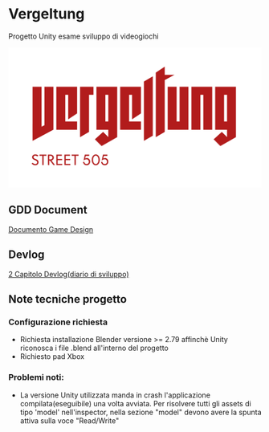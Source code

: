 # Vergeltung

Progetto Unity esame sviluppo di videogiochi

<img src="GDD/logo(Vergeltung).png" width="1000"/>

## GDD Document
<a 
href="https://github.com/RayCatcherS/Vergeltung/blob/main/GDD/README.md" >
Documento Game Design
</a>

## Devlog
<a 
href="https://github.com/RayCatcherS/Vergeltung/blob/issue%236-8/DevDiary/diaryPullReqIssue%236-8-18-17/README.md" >
2 Capitolo Devlog(diario di sviluppo)
</a>


## Note tecniche progetto
### Configurazione richiesta
- Richiesta installazione Blender versione >= 2.79 affinchè Unity riconosca i file .blend all'interno del progetto
- Richiesto pad Xbox

### Problemi noti:
- La versione Unity utilizzata manda in crash l'applicazione compilata(eseguibile) una volta avviata. Per risolvere tutti gli assets di tipo 'model' nell'inspector, nella sezione "model" devono avere la spunta attiva sulla voce "Read/Write"
